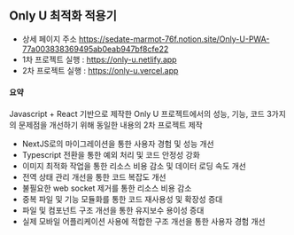 ## Only U 최적화 적용기

- 상세 페이지 주소 https://sedate-marmot-76f.notion.site/Only-U-PWA-77a003838369495ab0eab947bf8cfe22
- 1차 프로젝트 실행 : https://only-u.netlify.app
- 2차 프로젝트 실행 : https://only-u.vercel.app

#### 요약

Javascript + React 기반으로 제작한 Only U 프로젝트에서의 성능, 기능, 코드 3가지의 문제점을 개선하기 위해 동일한 내용의 2차 프로젝트 제작

- NextJS로의 마이그레이션을 통한 사용자 경험 및 성능 개선
- Typescript 전환을 통한 예외 처리 및 코드 안정성 강화
- 이미지 최적화 작업을 통한 리소스 비용 감소 및 데이터 로딩 속도 개선
- 전역 상태 관리 개선을 통한 코드 복잡도 개선
- 불필요한 web socket 제거를 통한 리소스 비용 감소
- 중복 파일 및 기능 모듈화를 통한 코드 재사용성 및 확장성 증대
- 파일 및 컴포넌트 구조 개선을 통한 유지보수 용이성 증대
- 실제 모바일 어플리케이션 사용에 적합한 구조 개선을 통한 사용자 경험 개선
